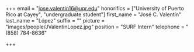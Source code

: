 +++
email = "jose.valentin16@upr.edu"
honorifics = ["University of Puerto Rico at Cayey", "undergraduate student"]
first_name = "José C. Valentín"
last_name = "López"
suffix = ""
picture = "images/people/JValentinLopez.jpg"
position = "SURF Intern"
telephone = "(858) 784-8636"

+++

